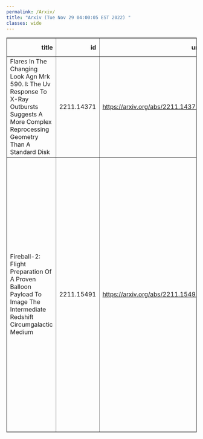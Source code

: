```yaml
---
permalink: /Arxiv/
title: "Arxiv (Tue Nov 29 04:00:05 EST 2022) "
classes: wide
---
```

<table border="1" class="dataframe">
  <thead>
    <tr style="text-align: right;">
      <th>title</th>
      <th>id</th>
      <th>url</th>
      <th>authors</th>
      <th>Local Authors</th>
    </tr>
  </thead>
  <tbody>
    <tr>
      <td>Flares In The Changing Look Agn Mrk 590. I: The Uv Response To X-Ray   Outbursts Suggests A More Complex Reprocessing Geometry Than A Standard Disk</td>
      <td>2211.14371</td>
      <td><a href="https://arxiv.org/abs/2211.14371" target="_blank">https://arxiv.org/abs/2211.14371</a></td>
      <td>Daniel Lawther, Marianne Vestergaard, Sandra Raimundo, Jun Yi Koay, Bradley M Peterson, Xiaohui Fan, Dirk Grupe, Smita Mathur</td>
      <td>Smita Mathur</td>
    </tr>
    <tr>
      <td>Fireball-2: Flight Preparation Of A Proven Balloon Payload To Image The   Intermediate Redshift Circumgalactic Medium</td>
      <td>2211.15491</td>
      <td><a href="https://arxiv.org/abs/2211.15491" target="_blank">https://arxiv.org/abs/2211.15491</a></td>
      <td>Vincent Picouet, David Valls-Gabaud, Bruno Milliard, David Schiminovich, Drew M. Miles, Keri Hoadley, Erika Hamden, D. Christopher Martin, Gillian Kyne, Trent Brendel, Aafaque Raza Khan, Jean Evrard, Zeren Lin, Haeun Chung, Simran Agarwal, Ignacio Cevallos Aleman, Charles-Antoine Chevrier, Jess Li, Nicole Melso, Shouleh Nikzad, Didier Vibert, Nicolas Bray</td>
      <td>David Martin</td>
    </tr>
  </tbody>
</table>